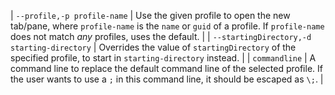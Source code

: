 | `--profile,-p profile-name` | Use the given profile to open the new tab/pane, where `profile-name` is the `name` or `guid` of a profile. If `profile-name` does not match _any_ profiles, uses the default. |
| `--startingDirectory,-d starting-directory` | Overrides the value of `startingDirectory` of the specified profile, to start in `starting-directory` instead. |
| `commandline` | A command line to replace the default command line of the selected profile. If the user wants to use a `;` in this command line, it should be escaped as `\;`. |
